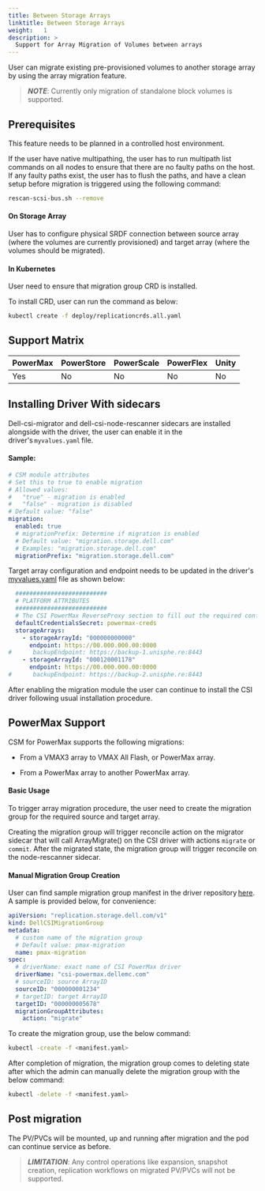 ```yaml
---
title: Between Storage Arrays
linktitle: Between Storage Arrays
weight:   1
description: >
  Support for Array Migration of Volumes between arrays
---
```


User can migrate existing pre-provisioned volumes to another storage array by using the array migration feature. 

> _**NOTE**_: Currently only migration of standalone block volumes is supported. 

## Prerequisites 

This feature needs to be planned in a controlled host environment.

If the user have native multipathing, the user has to run multipath list commands on all nodes to ensure that there are no faulty paths on the host. If any faulty paths exist, the user has to flush the paths, and have a clean setup before migration is triggered using the following command:

```bash
rescan-scsi-bus.sh --remove
```

#### On Storage Array 

User has to configure physical SRDF connection between source array (where the volumes are currently provisioned) and target array (where the volumes should be migrated).

#### In Kubernetes 

User need to ensure that migration group CRD is installed. 

To install CRD, user can run the command as below:

```bash
kubectl create -f deploy/replicationcrds.all.yaml
```

## Support Matrix

| PowerMax | PowerStore | PowerScale | PowerFlex | Unity | 
| - | - | - | - | - | 
| Yes | No | No | No | No |

## Installing Driver With sidecars 

Dell-csi-migrator and dell-csi-node-rescanner sidecars are installed alongside with the driver, the user can enable it in the driver's `myvalues.yaml` file.

#### Sample:

```yaml
# CSM module attributes 
# Set this to true to enable migration 
# Allowed values: 
#   "true" - migration is enabled 
#   "false" - migration is disabled
# Default value: "false" 
migration: 
  enabled: true
  # migrationPrefix: Determine if migration is enabled 
  # Default value: "migration.storage.dell.com" 
  # Examples: "migration.storage.dell.com" 
  migrationPrefix: "migration.storage.dell.com" 
``` 

Target array configuration and endpoint needs to be updated in the driver's [myvalues.yaml](../../../deployment/helm/drivers/installation/powermax#csi-powermax-driver-with-proxy-in-standalone-mode) file as shown below:  

```yaml
  ########################## 
  # PLATFORM ATTRIBUTES 
  ##########################
  # The CSI PowerMax ReverseProxy section to fill out the required configuration  
  defaultCredentialsSecret: powermax-creds 
  storageArrays: 
    - storageArrayId: "000000000000" 
      endpoint: https://00.000.000.00:0000 
#      backupEndpoint: https://backup-1.unisphe.re:8443 
    - storageArrayId: "000120001178" 
      endpoint: https://00.000.000.00:0000 
#      backupEndpoint: https://backup-2.unisphe.re:8443 
```
 
After enabling the migration module the user can continue to install the CSI driver following usual installation procedure.

## PowerMax Support 

CSM for PowerMax supports the following migrations: 

- From a VMAX3 array to VMAX All Flash, or PowerMax array.  

- From a PowerMax array to another PowerMax array.

#### Basic Usage 

To trigger array migration procedure, the user need to create the migration group for the required source and target array.  

Creating the migration group will trigger reconcile action on the migrator sidecar that will call ArrayMigrate() on the CSI driver with actions `migrate` or `commit`. After the migrated state, the migration group will trigger reconcile on the node-rescanner sidecar. 

#### Manual Migration Group Creation 

User can find sample migration group manifest in the driver repository [here](https://github.com/dell/csi-powermax/tree/main/samples/migrationgroup). A sample is provided below, for convenience:  

``` yaml
apiVersion: "replication.storage.dell.com/v1"
kind: DellCSIMigrationGroup
metadata:
  # custom name of the migration group
  # Default value: pmax-migration
  name: pmax-migration
spec:
  # driverName: exact name of CSI PowerMax driver
  driverName: "csi-powermax.dellemc.com"
  # sourceID: source ArrayID
  sourceID: "000000001234"
  # targetID: target ArrayID
  targetID: "000000005678"
  migrationGroupAttributes:
    action: "migrate"
 ```   
 To create the migration group, use the below command:

 ```bash
kubectl -create -f <manifest.yaml>
```

After completion of migration, the migration group comes to deleting state after which the admin can manually delete the migration group with the below command:

```bash
kubectl -delete -f <manifest.yaml>
``` 

## Post migration 

The PV/PVCs will be mounted, up and running after migration and the pod can continue service as before.  

> _**LIMITATION**_: Any control operations like expansion, snapshot creation, replication workflows on migrated PV/PVCs will not be supported. 
